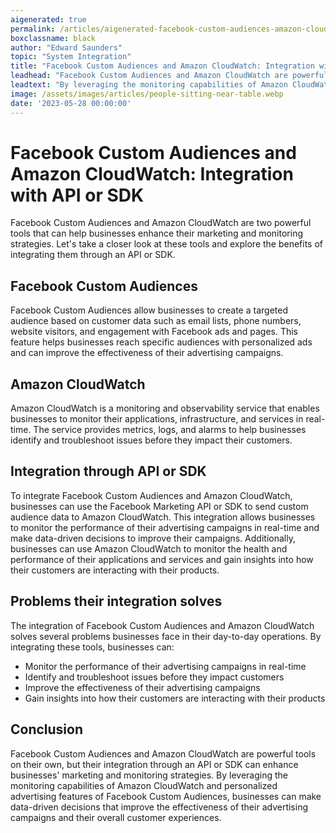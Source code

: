 ```yaml
---
aigenerated: true
permalink: /articles/aigenerated-facebook-custom-audiences-amazon-cloudwatch
boxclassname: black
author: "Edward Saunders"
topic: "System Integration"
title: "Facebook Custom Audiences and Amazon CloudWatch: Integration with API or SDK"
leadhead: "Facebook Custom Audiences and Amazon CloudWatch are powerful tools on their own, but their integration through an API or SDK can enhance businesses' marketing and monitoring strategies"
leadtext: "By leveraging the monitoring capabilities of Amazon CloudWatch and personalized advertising features of Facebook Custom Audiences, businesses can make data-driven decisions that improve the effectiveness of their advertising campaigns and their overall customer experiences."
image: /assets/images/articles/people-sitting-near-table.webp
date: '2023-05-28 00:00:00'
---
```

<div class="arttext">      <h1>Facebook Custom Audiences and Amazon CloudWatch: Integration with API or SDK</h1>
      <p>Facebook Custom Audiences and Amazon CloudWatch are two powerful tools that can help businesses enhance their marketing and monitoring strategies. Let's take a closer look at these tools and explore the benefits of integrating them through an API or SDK.</p>
      <h2>Facebook Custom Audiences</h2>
      <p>Facebook Custom Audiences allow businesses to create a targeted audience based on customer data such as email lists, phone numbers, website visitors, and engagement with Facebook ads and pages. This feature helps businesses reach specific audiences with personalized ads and can improve the effectiveness of their advertising campaigns.</p>
      <h2>Amazon CloudWatch</h2>
      <p>Amazon CloudWatch is a monitoring and observability service that enables businesses to monitor their applications, infrastructure, and services in real-time. The service provides metrics, logs, and alarms to help businesses identify and troubleshoot issues before they impact their customers.</p>
      <h2>Integration through API or SDK</h2>
      <p>To integrate Facebook Custom Audiences and Amazon CloudWatch, businesses can use the Facebook Marketing API or SDK to send custom audience data to Amazon CloudWatch. This integration allows businesses to monitor the performance of their advertising campaigns in real-time and make data-driven decisions to improve their campaigns. Additionally, businesses can use Amazon CloudWatch to monitor the health and performance of their applications and services and gain insights into how their customers are interacting with their products.</p>
      <h2>Problems their integration solves</h2>
      <p>The integration of Facebook Custom Audiences and Amazon CloudWatch solves several problems businesses face in their day-to-day operations. By integrating these tools, businesses can:</p>
      <ul>
         <li>Monitor the performance of their advertising campaigns in real-time</li>
         <li>Identify and troubleshoot issues before they impact customers</li>
         <li>Improve the effectiveness of their advertising campaigns</li>
         <li>Gain insights into how their customers are interacting with their products</li>
      </ul>
      <h2>Conclusion</h2>
      <p>Facebook Custom Audiences and Amazon CloudWatch are powerful tools on their own, but their integration through an API or SDK can enhance businesses' marketing and monitoring strategies. By leveraging the monitoring capabilities of Amazon CloudWatch and personalized advertising features of Facebook Custom Audiences, businesses can make data-driven decisions that improve the effectiveness of their advertising campaigns and their overall customer experiences.</p>
</div>
